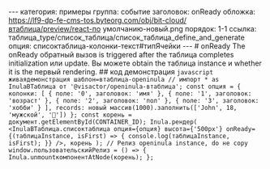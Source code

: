 --- категория: примеры группа: событие заголовок: onReady обложка: https://lf9-dp-fe-cms-tos.byteorg.com/obj/bit-cloud/втаблица/preview/react-по умолчанию-новый.png порядок: 1-1 ссылка: таблица_type/список_таблица/список_таблица_define_and_generate опция: списоктаблица-колонки-текст#типЯчейки --- # onReady The onReady обратный вызов is triggered after the таблица completes initialization или update. Вы можете obtain the таблица instance и whether it is the первый rendering. ## код демонстрация ```javascript живаядемонстрация шаблон=втаблица-openinula // импорт * as InulaВТаблица от '@visactor/openinula-втаблица'; const опция = { колонки: [ { поле: '0', заголовок: 'имя' }, { поле: '1', заголовок: 'возраст' }, { поле: '2', заголовок: 'пол' }, { поле: '3', заголовок: 'хобби' } ], records: новый массив(1000).заполнить(['John', 18, 'мужской', '🏀']) }; const корень = документ.getElementById(CONTAINER_ID); Inula.рендер( <InulaВТаблица.списоктаблица опция={опция} высота={'500px'} onReady={(таблицаInstance, isFirst) => { console.log(таблицаInstance, isFirst); }} />, корень ); // Релиз openinula instance, do не copy window.пользовательскийРелиз = () => { Inula.unmountкомпонентAtNode(корень); }; ``` 